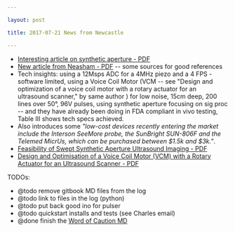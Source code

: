 ```yaml
---

layout: post

title: 2017-07-21 News from Newcastle

---
```



-   [Interesting article on synthetic aperture -
    PDF](/include/biblio/burckhardt1974.pdf)
-   [New article from Neasham -
    PDF](/include/biblio/10.1109@TBCAS.2017.2695240.pdf) -- some sources
    for good references
-   Tech insights: using a 12Msps ADC for a 4MHz piezo and a 4 FPS -
    software limited, using a Voice Coil Motor (VCM -- see "Design and
    optimization of a voice coil motor with a rotary actuator for an
    ultrasound scanner," by same author ) for low noise, 15cm deep, 200
    lines over 50°, 96V pulses, using synthetic aperture focusing on sig
    proc -- and they have already been doing in FDA compliant in vivo
    testing, Table III shows tech specs achieved.
-   Also introduces some *"low-cost devices recently entering the market
    include the Interson SeeMore probe, the SunBright SUN-806F and the
    Telemed MicrUs, which can be purchased between \$1.5k and \$3k."*.
-   [Feasibility of Swept Synthetic Aperture Ultrasound Imaging -
    PDF](/include/biblio/bottenus2016.pdf)
-   [Design and Optimisation of a Voice Coil Motor (VCM) with a Rotary
    Actuator for an Ultrasound Scanner -
    PDF](/include/biblio/smith2015.pdf)

TODOs:

-   @todo remove gitbook MD files from the log
-   @todo link to files in the log (python)
-   @todo put back good ino for pulser
-   @todo quickstart installs and tests (see Charles email)
-   @done finish the [Word of Caution MD](/WordOfCaution.md)

